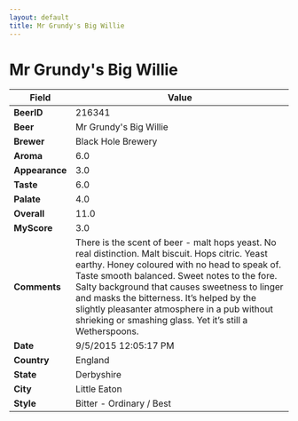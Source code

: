 ```yaml
---
layout: default
title: Mr Grundy's Big Willie
---
```


# Mr Grundy's Big Willie

| Field         | Value     |
|---------------|-----------|
| **BeerID** | 216341 |
| **Beer** | Mr Grundy's Big Willie |
| **Brewer** | Black Hole Brewery |
| **Aroma** | 6.0 |
| **Appearance** | 3.0 |
| **Taste** | 6.0 |
| **Palate** | 4.0 |
| **Overall** | 11.0 |
| **MyScore** | 3.0 |
| **Comments** | There is the scent of beer - malt hops yeast. No real distinction. Malt biscuit. Hops citric. Yeast earthy. Honey coloured with no head to speak of. Taste smooth balanced. Sweet notes to the fore. Salty background that causes sweetness to linger and masks the bitterness. It’s helped by the slightly pleasanter atmosphere in a pub without shrieking or smashing glass. Yet it’s still a Wetherspoons. |
| **Date** | 9/5/2015 12:05:17 PM |
| **Country** | England |
| **State** | Derbyshire |
| **City** | Little Eaton |
| **Style** | Bitter - Ordinary / Best |
